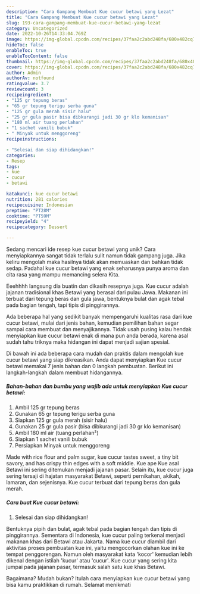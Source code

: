 ```yaml
---
description: "Cara Gampang Membuat Kue cucur betawi yang Lezat"
title: "Cara Gampang Membuat Kue cucur betawi yang Lezat"
slug: 193-cara-gampang-membuat-kue-cucur-betawi-yang-lezat
category: Uncategorized
date: 2022-10-26T14:33:04.769Z
image: https://img-global.cpcdn.com/recipes/37faa2c2abd248fa/680x482cq70/kue-cucur-betawi-foto-resep-utama.jpg
hideToc: false
enableToc: true
enableTocContent: false
thumbnail: https://img-global.cpcdn.com/recipes/37faa2c2abd248fa/680x482cq70/kue-cucur-betawi-foto-resep-utama.jpg
cover: https://img-global.cpcdn.com/recipes/37faa2c2abd248fa/680x482cq70/kue-cucur-betawi-foto-resep-utama.jpg
author: Admin
authorAv: notfound
ratingvalue: 3.7
reviewcount: 3
recipeingredient:
- "125 gr tepung beras"
- "65 gr tepung terigu serba guna"
- "125 gr gula merah sisir halu"
- "25 gr gula pasir bisa dibkurangi jadi 30 gr klo kemanisan"
- "180 ml air tuang perlahan"
- "1 sachet vanili bubuk"
- " Minyak untuk menggoreng"
recipeinstructions:

- "Selesai dan siap dihidangkan!"
categories:
- Resep
tags:
- kue
- cucur
- betawi

katakunci: kue cucur betawi 
nutrition: 281 calories
recipecuisine: Indonesian
preptime: "PT28M"
cooktime: "PT59M"
recipeyield: "4"
recipecategory: Dessert

---
```





Sedang mencari ide resep kue cucur betawi yang unik? Cara menyiapkannya sangat tidak terlalu sulit namun tidak gampang juga. Jika keliru mengolah maka hasilnya tidak akan memuaskan dan bahkan tidak sedap. Padahal kue cucur betawi yang enak seharusnya punya aroma dan cita rasa yang mampu memancing selera Kita.





Eeehhhh langsung dia buatin dan dikasih resepnya juga. Kue cucur adalah jajanan tradisional khas Betawi yang berasal dari pulau Jawa. Makanan ini terbuat dari tepung beras dan gula jawa, bentuknya bulat dan agak tebal pada bagian tengah, tapi tipis di pinggirannya.

Ada beberapa hal yang sedikit banyak mempengaruhi kualitas rasa dari kue cucur betawi, mulai dari jenis bahan, kemudian pemilihan bahan segar sampai cara membuat dan menyajikannya. Tidak usah pusing kalau hendak menyiapkan kue cucur betawi enak di mana pun anda berada, karena asal sudah tahu triknya maka hidangan ini dapat menjadi sajian spesial.






Di bawah ini ada beberapa cara mudah dan praktis dalam mengolah kue cucur betawi yang siap dikreasikan. Anda dapat menyiapkan Kue cucur betawi memakai 7 jenis bahan dan 0 langkah pembuatan. Berikut ini langkah-langkah dalam membuat hidangannya.

<!--inarticleads1-->

##### Bahan-bahan dan bumbu yang wajib ada untuk menyiapkan Kue cucur betawi:

1. Ambil 125 gr tepung beras
1. Gunakan 65 gr tepung terigu serba guna
1. Siapkan 125 gr gula merah (sisir halu)
1. Gunakan 25 gr gula pasir (bisa dibkurangi jadi 30 gr klo kemanisan)
1. Ambil 180 ml air (tuang perlahan²)
1. Siapkan 1 sachet vanili bubuk
1. Persiapkan  Minyak untuk menggoreng


Made with rice flour and palm sugar, kue cucur tastes sweet, a tiny bit savory, and has crispy thin edges with a soft middle. Kue ape Kue asal Betawi ini sering ditemukan menjadi jajanan pasar. Selain itu, kue cucur juga sering tersaji di hajatan masyarakat Betawi, seperti pernikahan, akikah, lamaran, dan sejenisnya. Kue cucur terbuat dari tepung beras dan gula merah. 

<!--inarticleads2-->

##### Cara buat Kue cucur betawi:


1. Selesai dan siap dihidangkan!

Bentuknya pipih dan bulat, agak tebal pada bagian tengah dan tipis di pinggirannya. Sementara di Indonesia, kue cucur paling terkenal menjadi makanan khas dari Betawi atau Jakarta. Nama kue cucur diambil dari aktivitas proses pembuatan kue ini, yaitu mengocorkan olahan kue ini ke tempat penggorengan. Namun oleh masyarakat kata &#39;kocor&#39; kemudian lebih dikenal dengan istilah &#39;kucur&#39; atau &#39;cucur&#39;. Kue cucur yang sering kita jumpai pada jajanan pasar, termasuk salah satu kue khas Betawi. 

Bagaimana? Mudah bukan? Itulah cara menyiapkan kue cucur betawi yang bisa kamu praktikkan di rumah. Selamat menikmati
